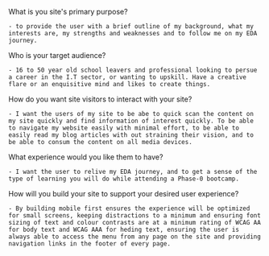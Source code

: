 What is you site's primary purpose?

    - to provide the user with a brief outline of my background, what my interests are, my strengths and weaknesses and to follow me on my EDA journey.

Who is your target audience?

    - 16 to 50 year old school leavers and professional looking to persue a career in the I.T sector, or wanting to upskill. Have a creative flare or an enquisitive mind and likes to create things.

How do you want site visitors to interact with your site?

    - I want the users of my site to be abe to quick scan the content on my site quickly and find information of interest quickly. To be able to navigate my website easily with minimal effort, to be able to easily read my blog articles with out straining their vision, and to be able to consum the content on all media devices.

What experience would you like them to have?

    - I want the user to relive my EDA journey, and to get a sense of the type of learning you will do while attending a Phase-0 bootcamp.

How will you build your site to support your desired user experience?

    - By building mobile first ensures the experience will be optimized for small screens, keeping distractions to a minimum and ensuring font sizing of text and colour contrasts are at a minimum rating of WCAG AA for body text and WCAG AAA for heding text, ensuring the user is always able to access the menu from any page on the site and providing navigation links in the footer of every page.
